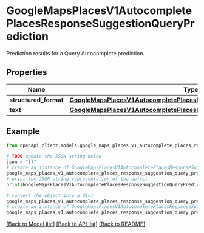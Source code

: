 # GoogleMapsPlacesV1AutocompletePlacesResponseSuggestionQueryPrediction

Prediction results for a Query Autocomplete prediction.

## Properties

Name | Type | Description | Notes
------------ | ------------- | ------------- | -------------
**structured_format** | [**GoogleMapsPlacesV1AutocompletePlacesResponseSuggestionStructuredFormat**](GoogleMapsPlacesV1AutocompletePlacesResponseSuggestionStructuredFormat.md) |  | [optional] 
**text** | [**GoogleMapsPlacesV1AutocompletePlacesResponseSuggestionFormattableText**](GoogleMapsPlacesV1AutocompletePlacesResponseSuggestionFormattableText.md) |  | [optional] 

## Example

```python
from openapi_client.models.google_maps_places_v1_autocomplete_places_response_suggestion_query_prediction import GoogleMapsPlacesV1AutocompletePlacesResponseSuggestionQueryPrediction

# TODO update the JSON string below
json = "{}"
# create an instance of GoogleMapsPlacesV1AutocompletePlacesResponseSuggestionQueryPrediction from a JSON string
google_maps_places_v1_autocomplete_places_response_suggestion_query_prediction_instance = GoogleMapsPlacesV1AutocompletePlacesResponseSuggestionQueryPrediction.from_json(json)
# print the JSON string representation of the object
print(GoogleMapsPlacesV1AutocompletePlacesResponseSuggestionQueryPrediction.to_json())

# convert the object into a dict
google_maps_places_v1_autocomplete_places_response_suggestion_query_prediction_dict = google_maps_places_v1_autocomplete_places_response_suggestion_query_prediction_instance.to_dict()
# create an instance of GoogleMapsPlacesV1AutocompletePlacesResponseSuggestionQueryPrediction from a dict
google_maps_places_v1_autocomplete_places_response_suggestion_query_prediction_from_dict = GoogleMapsPlacesV1AutocompletePlacesResponseSuggestionQueryPrediction.from_dict(google_maps_places_v1_autocomplete_places_response_suggestion_query_prediction_dict)
```
[[Back to Model list]](../README.md#documentation-for-models) [[Back to API list]](../README.md#documentation-for-api-endpoints) [[Back to README]](../README.md)


